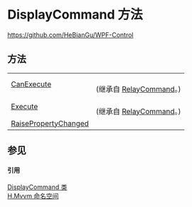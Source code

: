 # DisplayCommand 方法
https://github.com/HeBianGu/WPF-Control



## 方法
<table>
<tr>
<td><a href="2cf674df-3641-ecc2-ef11-469580dc33bd">CanExecute</a></td>
<td><br />(继承自 <a href="a53e5922-4e8f-c983-39e5-ae7072e4015a">RelayCommand</a>。)</td></tr>
<tr>
<td><a href="0645082e-d83d-40aa-3c8b-91a12503af46">Execute</a></td>
<td><br />(继承自 <a href="a53e5922-4e8f-c983-39e5-ae7072e4015a">RelayCommand</a>。)</td></tr>
<tr>
<td><a href="e3074b5c-9714-d3f2-3803-82755383af85">RaisePropertyChanged</a></td>
<td> </td></tr>
</table>

## 参见


#### 引用
<a href="52227d4b-8e7c-7b91-1acb-7983d2d1414b">DisplayCommand 类</a>  
<a href="2171cdff-f9c4-6682-6b3e-a29f9cee4c25">H.Mvvm 命名空间</a>  
